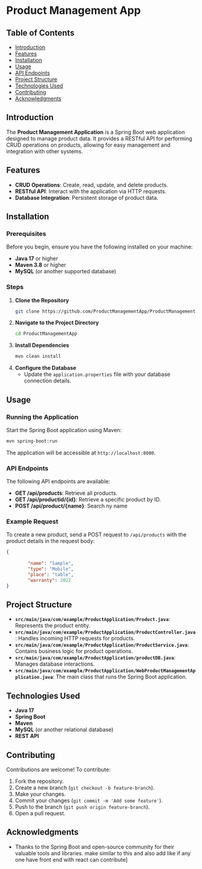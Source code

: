 # Product Management App

## Table of Contents

- [Introduction](#introduction)
- [Features](#features)
- [Installation](#installation)
- [Usage](#usage)
- [API Endpoints](#api-endpoints)
- [Project Structure](#project-structure)
- [Technologies Used](#technologies-used)
- [Contributing](#contributing)
- [Acknowledgments](#acknowledgments)

## Introduction

The **Product Management Application** is a Spring Boot web application designed to manage product data. It provides a RESTful API for performing CRUD operations on products, allowing for easy management and integration with other systems.

## Features

- **CRUD Operations**: Create, read, update, and delete products.
- **RESTful API**: Interact with the application via HTTP requests.
- **Database Integration**: Persistent storage of product data.

## Installation

### Prerequisites

Before you begin, ensure you have the following installed on your machine:

- **Java 17** or higher
- **Maven 3.8** or higher
- **MySQL** (or another supported database)

### Steps

1. **Clone the Repository**
   ```bash
   git clone https://github.com/ProductManagementApp/ProductManagementApp.git
   ```
2. **Navigate to the Project Directory**
   ```bash
   cd ProductManagementApp
   ```
3. **Install Dependencies**
   ```bash
   mvn clean install
   ```
4. **Configure the Database**
   - Update the `application.properties` file with your database connection details.

## Usage

### Running the Application

Start the Spring Boot application using Maven:

```bash
mvn spring-boot:run
```

The application will be accessible at `http://localhost:8080`.

### API Endpoints

The following API endpoints are available:

- **GET /api/products**: Retrieve all products.
- **GET /api/productid/{id}**: Retrieve a specific product by ID.
- **POST /api/product/{name}**: Search ny name

### Example Request

To create a new product, send a POST request to `/api/products` with the product details in the request body:

```json
{
 
        "name": "Sample",
        "type": "Mobile",
        "place": "table",
        "warranty": 2022
}
```

## Project Structure

- **`src/main/java/com/example/ProductApplication/Product.java`**: Represents the product entity.
- **`src/main/java/com/example/ProductApplication/ProductController.java`**: Handles incoming HTTP requests for products.
- **`src/main/java/com/example/ProductApplication/ProductService.java`**: Contains business logic for product operations.
- **`src/main/java/com/example/ProductApplication/productDB.java`**: Manages database interactions.
- **`src/main/java/com/example/ProductApplication/WebProductManagementApplication.java`**: The main class that runs the Spring Boot application.

## Technologies Used

- **Java 17**
- **Spring Boot**
- **Maven**
- **MySQL** (or another relational database)
- **REST API**

## Contributing

Contributions are welcome! To contribute:

1. Fork the repository.
2. Create a new branch (`git checkout -b feature-branch`).
3. Make your changes.
4. Commit your changes (`git commit -m 'Add some feature'`).
5. Push to the branch (`git push origin feature-branch`).
6. Open a pull request.


## Acknowledgments

- Thanks to the Spring Boot and open-source community for their valuable tools and libraries. make similar to this and also add like if any one have front end with react can contribute]
